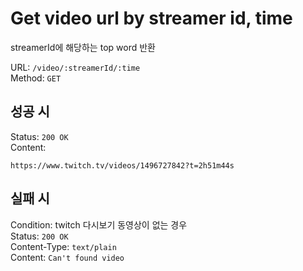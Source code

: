 # Get video url by streamer id, time

streamerId에 해당하는 top word 반환

URL: `/video/:streamerId/:time`  
Method: `GET`

## 성공 시

Status: `200 OK`  
Content:
```text
https://www.twitch.tv/videos/1496727842?t=2h51m44s
```

## 실패 시

Condition: twitch 다시보기 동영상이 없는 경우  
Status: `200 OK`  
Content-Type: `text/plain`  
Content: `Can't found video`
